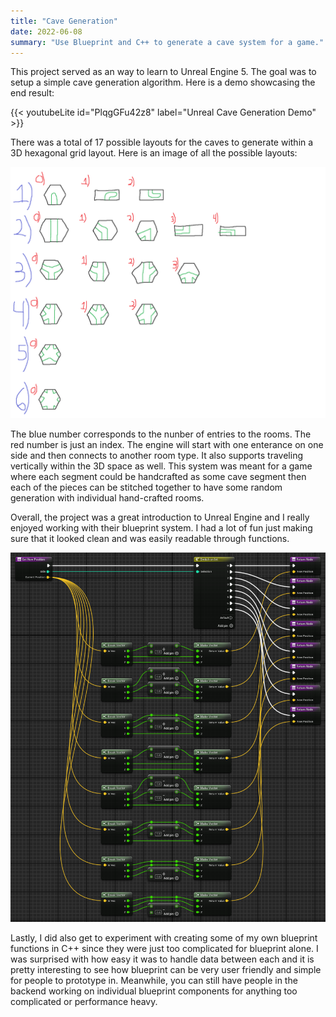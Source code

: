 ```yaml
---
title: "Cave Generation"
date: 2022-06-08
summary: "Use Blueprint and C++ to generate a cave system for a game."
---
```


This project served as an way to learn to Unreal Engine 5. The goal was to setup a simple cave generation algorithm. Here is a demo showcasing the end result:

{{< youtubeLite id="PlqgGFu42z8" label="Unreal Cave Generation Demo" >}}

There was a total of 17 possible layouts for the caves to generate within a 3D hexagonal grid layout. Here is an image of all the possible layouts:

![Plan](Plan.png)

The blue number corresponds to the nunber of entries to the rooms. The red number is just an index. The engine will start with one enterance on one side and then connects to another room type. It also supports traveling vertically within the 3D space as well. This system was meant for a game where each segment could be handcrafted as some cave segment then each of the pieces can be stitched together to have some random generation with individual hand-crafted rooms.

Overall, the project was a great introduction to Unreal Engine and I really enjoyed working with their blueprint system. I had a lot of fun just making sure that it looked clean and was easily readable through functions.

![Blueprint](Blueprint.png)

Lastly, I did also get to experiment with creating some of my own blueprint functions in C++ since they were just too complicated for blueprint alone. I was surprised with how easy it was to handle data between each and it is pretty interesting to see how blueprint can be very user friendly and simple for people to prototype in. Meanwhile, you can still have people in the backend working on individual blueprint components for anything too complicated or performance heavy.